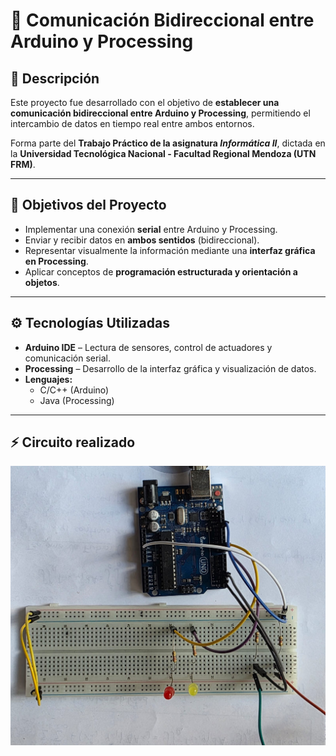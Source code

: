 # 🔄 Comunicación Bidireccional entre Arduino y Processing

## 📘 Descripción

Este proyecto fue desarrollado con el objetivo de **establecer una comunicación bidireccional entre Arduino y Processing**, permitiendo el intercambio de datos en tiempo real entre ambos entornos.

Forma parte del **Trabajo Práctico de la asignatura _Informática II_**, dictada en la **Universidad Tecnológica Nacional - Facultad Regional Mendoza (UTN FRM)**.

---

## 🧠 Objetivos del Proyecto

- Implementar una conexión **serial** entre Arduino y Processing.  
- Enviar y recibir datos en **ambos sentidos** (bidireccional).  
- Representar visualmente la información mediante una **interfaz gráfica en Processing**.  
- Aplicar conceptos de **programación estructurada y orientación a objetos**.

---

## ⚙️ Tecnologías Utilizadas

- **Arduino IDE** – Lectura de sensores, control de actuadores y comunicación serial.  
- **Processing** – Desarrollo de la interfaz gráfica y visualización de datos.  
- **Lenguajes:**  
  - C/C++ (Arduino)  
  - Java (Processing)  

---

## ⚡ Circuito realizado 
![image alt](https://github.com/sebastiandalmaso/TP_ARDUINO_PARTE_2/blob/3954f35013f041a86ca35f359e6e93f026916ca8/Circuito%20TP_ARDUINO_2.jpg)
